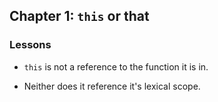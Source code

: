 ## Chapter 1: `this` or that

### Lessons

+ `this` is not a reference to the function it is in.

+ Neither does it reference it's lexical scope.
